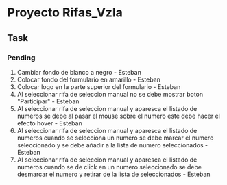 # Proyecto Rifas_Vzla

## Task

### Pending

1. Cambiar fondo de blanco a negro - Esteban
2. Colocar fondo del formulario en amarillo - Esteban
3. Colocar logo en la parte superior del formulario - Esteban
4. Al seleccionar rifa de seleccion manual no se debe mostrar boton "Participar" - Esteban
5. Al seleccionar rifa de seleccion manual y aparesca el listado de numeros se debe al pasar el mouse sobre el numero este debe hacer el efecto hover - Esteban
6. Al seleccionar rifa de seleccion manual y aparesca el listado de numeros cuando se selecciona un numero se debe marcar el numero seleccionado y se debe añadir a la lista de numero seleccionados - Esteban
7. Al seleccionar rifa de seleccion manual y aparesca el listado de numeros cuando se de click en un numero seleccionado se debe desmarcar el numero y retirar de la lista de seleccionados - Esteban